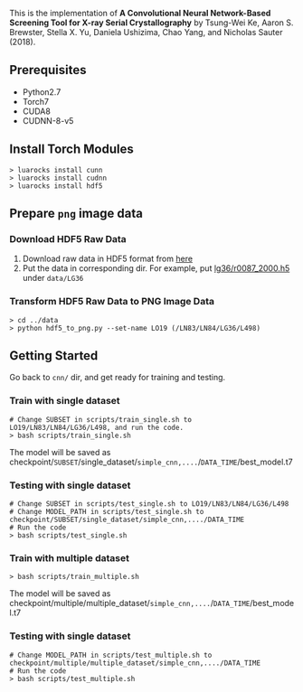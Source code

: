 This is the implementation of **A Convolutional Neural Network-Based Screening Tool for X-ray Serial Crystallography** by 
Tsung-Wei Ke, Aaron S. Brewster, Stella X. Yu, Daniela Ushizima, Chao Yang, and Nicholas Sauter (2018).

## Prerequisites
* Python2.7
* Torch7
* CUDA8
* CUDNN-8-v5

## Install Torch Modules
```
> luarocks install cunn
> luarocks install cudnn
> luarocks install hdf5
```

## Prepare `png` image data

### Download HDF5 Raw Data
1. Download raw data in HDF5 format from [here](http://cxidb.org/id-76.html)
2. Put the data in corresponding dir. For example, put 
   [lg36/r0087_2000.h5](http://cxidb.org/data/76/lg36/r0087_2000.h5) under ``data/LG36``

### Transform HDF5 Raw Data to PNG Image Data
```
> cd ../data
> python hdf5_to_png.py --set-name LO19 (/LN83/LN84/LG36/L498)
```

## Getting Started
Go back to ``cnn/`` dir, and get ready for training and testing.

### Train with single dataset
```
# Change SUBSET in scripts/train_single.sh to LO19/LN83/LN84/LG36/L498, and run the code.
> bash scripts/train_single.sh
```

The model will be saved as checkpoint/``SUBSET``/single_dataset/``simple_cnn,....``/``DATA_TIME``/best_model.t7

### Testing with single dataset
```
# Change SUBSET in scripts/test_single.sh to LO19/LN83/LN84/LG36/L498
# Change MODEL_PATH in scripts/test_single.sh to checkpoint/SUBSET/single_dataset/simple_cnn,..../DATA_TIME
# Run the code
> bash scripts/test_single.sh
```

### Train with multiple dataset
```
> bash scripts/train_multiple.sh
```

The model will be saved as checkpoint/multiple/multiple_dataset/``simple_cnn,....``/``DATA_TIME``/best_model.t7

### Testing with single dataset
```
# Change MODEL_PATH in scripts/test_multiple.sh to checkpoint/multiple/multiple_dataset/simple_cnn,..../DATA_TIME
# Run the code
> bash scripts/test_multiple.sh
```
